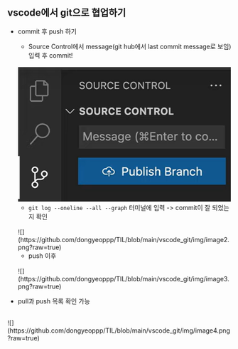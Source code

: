 ##  vscode에서 git으로 협업하기  

* commit 후 push 하기 
    * Source Control에서 message(git hub에서 last commit message로 보임) 입력 후 commit!  
    <br>  
    <img src="./img/image1.png">

    * ```git log --oneline --all --graph``` 터미널에 입력 -> commit이 잘 되었는지 확인  
    <br>
   ![](https://github.com/dongyeoppp/TIL/blob/main/vscode_git/img/image2.png?raw=true)

    * push 이후  
    <br>
   ![](https://github.com/dongyeoppp/TIL/blob/main/vscode_git/img/image3.png?raw=true)

* pull과 push 목록 확인 가능  
<br>
![](https://github.com/dongyeoppp/TIL/blob/main/vscode_git/img/image4.png?raw=true)